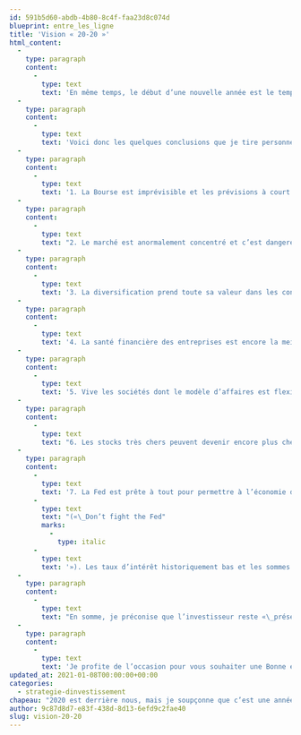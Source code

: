 ```yaml
---
id: 591b5d60-abdb-4b80-8c4f-faa23d8c074d
blueprint: entre_les_ligne
title: 'Vision « 20-20 »'
html_content:
  -
    type: paragraph
    content:
      -
        type: text
        text: 'En même temps, le début d’une nouvelle année est le temps de faire des bilans et je crois que le moment est particulièrement propice pour l’investisseur de faire un tel exercice.'
  -
    type: paragraph
    content:
      -
        type: text
        text: 'Voici donc les quelques conclusions que je tire personnellement de l’année boursière 2020 dont on se souviendra sans doute longtemps :'
  -
    type: paragraph
    content:
      -
        type: text
        text: '1. La Bourse est imprévisible et les prévisions à court terme sont sans aucune valeur. Replacez-vous au début de 2020 alors que tout semblait aller pour le mieux pour les investisseurs. Qui aurait pu prévoir qu’une pandémie allait complètement changer l’allure de la planète en quelques semaines? Un grand nombre de personnes vous présenteront leurs prévisions pour la prochaine année – il faut se rendre à l’évidence, les prévisions ne font généralement qu’extrapoler le passé récent et, par définition, ne peuvent tenir compte des événements imprévisibles susceptibles de survenir à tout moment. 2020 nous rappellera que l’investisseur doit être sans cesse sur ses gardes et prêt à toute éventualité.'
  -
    type: paragraph
    content:
      -
        type: text
        text: "2. Le marché est anormalement concentré et c’est dangereux. À mon avis, l’indice phare du marché boursier américain, le S&P\_500, a historiquement été le plus représentatif de l’économie nord-américaine puisqu’il est composé de près des 500 plus grandes sociétés ouvertes américaines, représentant chacune des principales industries de l’économie. Or, 2020 et les dernières années ont modifié quelque peu ce constat. À la fin de 2020, six sociétés de l’indice S&P\_500 (Facebook, Amazon.com, Apple, Netflix, Google (Alphabet) et Microsoft) représentaient près de 25 % de l’indice. De plus, leur performance boursière exceptionnelle en 2020 a procuré près de 75 % de la performance du S&P\_500 au cours de la période. À mon avis, une telle concentration d’un indice et de performance s’épelle «\_DANGER\_»."
  -
    type: paragraph
    content:
      -
        type: text
        text: '3. La diversification prend toute sa valeur dans les conditions difficiles. Au pire de la chute des marchés en 2020, alors que la grande majorité des titres boursiers étaient en forte baisse, certains titres plus défensifs se sont très bien maintenus. Je crois personnellement qu’un investisseur devrait viser un équilibre dans son portefeuille, entre des titres défensifs et des titres de croissance.'
  -
    type: paragraph
    content:
      -
        type: text
        text: '4. La santé financière des entreprises est encore la meilleure police d’assurance. Dans une crise financière, les sociétés les plus fortes financièrement émergent généralement encore plus fortes, alors que celles qui étaient trop endettées risquent de ne pas survivre.'
  -
    type: paragraph
    content:
      -
        type: text
        text: '5. Vive les sociétés dont le modèle d’affaires est flexible. La période de confinement de l’an dernier nous a démontré la grande valeur d’un modèle d’affaires flexible et qui peut s’ajuster rapidement à presque toutes les circonstances.'
  -
    type: paragraph
    content:
      -
        type: text
        text: "6. Les stocks très chers peuvent devenir encore plus chers. En début d’année, j’étais de l’avis qu’un titre comme Tesla était bien trop cher pour l’investisseur à long terme. Or, le titre a été un des grands gagnants de 2020 avec un rendement de 743\_%! Je plains ceux qui auraient pu être tentés de vendre le titre à découvert. J’en conclus que les titres qui sont chers peuvent devenir encore plus chers (ce qui n’est pas une raison valable pour les acheter)."
  -
    type: paragraph
    content:
      -
        type: text
        text: '7. La Fed est prête à tout pour permettre à l’économie de rebondir. Il y a un dicton populaire en investissement qui dit qu’on ne devrait pas se battre contre la Fed '
      -
        type: text
        text: "(«\_Don’t fight the Fed"
        marks:
          -
            type: italic
      -
        type: text
        text: '»). Les taux d’intérêt historiquement bas et les sommes incalculables qui ont été injectées par les gouvernements occidentaux dans l’économie afin de lui permettre de traverser la pandémie sont un moteur très puissant pour la valeur de tout actif financier, dont celle du marché boursier.'
  -
    type: paragraph
    content:
      -
        type: text
        text: "En somme, je préconise que l’investisseur reste «\_présent\_» en Bourse, tout en demeurant très prudent."
  -
    type: paragraph
    content:
      -
        type: text
        text: 'Je profite de l’occasion pour vous souhaiter une Bonne et Heureuse Année 2021!'
updated_at: 2021-01-08T00:00:00+00:00
categories:
  - strategie-dinvestissement
chapeau: "2020 est derrière nous, mais je soupçonne que c’est une année qu’on gardera longtemps dans notre mémoire collective. Je me vois déjà parler à mes petits-enfants, dans quelque 20 ans, de cette «\_annus horribilis\_» et comment nous avons collectivement réussi à traverser cette période difficile."
author: 9c87d8d7-e83f-438d-8d13-6efd9c2fae40
slug: vision-20-20
---
```

